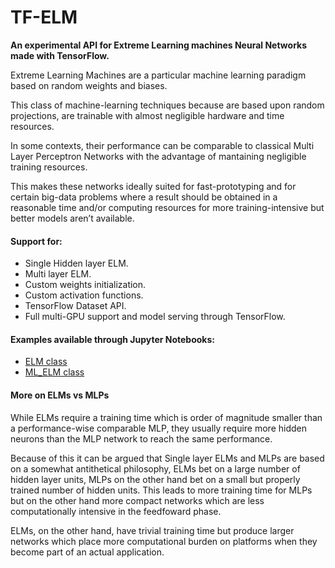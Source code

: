 # TF-ELM
**An experimental API for Extreme Learning machines Neural Networks made with TensorFlow.**

Extreme Learning Machines are a particular machine learning paradigm
based on random weights and biases.

This class of machine-learning techniques because are based upon random projections,
are trainable with almost negligible hardware and time resources.

In some contexts, their performance can be comparable to classical Multi Layer Perceptron Networks with the advantage of mantaining negligible training resources.

This makes these networks ideally suited for fast-prototyping and for certain big-data problems where a result should be obtained in a
reasonable time and/or computing resources for more training-intensive but better models aren’t
available.



#### Support for:

- Single Hidden layer ELM.
- Multi layer ELM.
- Custom weights initialization.
- Custom activation functions.
- TensorFlow Dataset API.
- Full multi-GPU support and model serving through TensorFlow.

#### Examples available through Jupyter Notebooks:
- [ELM class](https://github.com/popcornell/tfelm/blob/pop_new/ELM_class_example.ipynb)
- [ML_ELM class](https://github.com/popcornell/tfelm/blob/pop_new/ML_ELM_class_example.ipynb)

#### More on ELMs vs MLPs

While ELMs require a training time which is order of magnitude smaller than a performance-wise comparable MLP,
they usually require more hidden neurons than the MLP network to reach the same performance.

Because of this it can be argued that Single layer ELMs and MLPs are based on a somewhat antithetical philosophy, ELMs bet on
a large number of hidden layer units, MLPs on the other hand bet on a small but properly trained
number of hidden units.
This leads to more training time for MLPs but on the other hand more compact networks which
are less computationally intensive in the feedfoward phase.

ELMs, on the other hand, have trivial training time but produce larger networks which place more
computational burden on platforms when they become part of an actual application.


